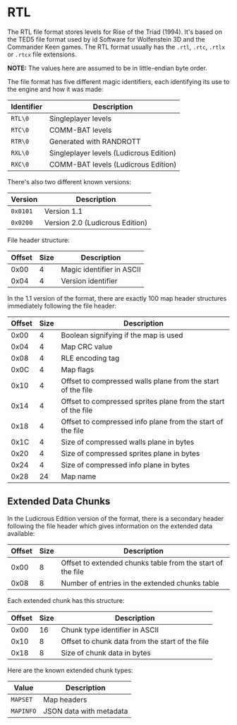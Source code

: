 
# RTL

The RTL file format stores levels for Rise of the Triad (1994). It's based on
the TED5 file format used by id Software for Wolfenstein 3D and the Commander
Keen games. The RTL format usually has the `.rtl`, `.rtc`, `.rtlx` or `.rtcx`
file extensions.

**NOTE:** The values here are assumed to be in little-endian byte order.

The file format has five different magic identifiers, each identifying its
use to the engine and how it was made:

| Identifier | Description |
|---|---|
| `RTL\0` | Singleplayer levels |
| `RTC\0` | COMM-BAT levels |
| `RTR\0` | Generated with RANDROTT |
| `RXL\0` | Singleplayer levels (Ludicrous Edition) |
| `RXC\0` | COMM-BAT levels (Ludicrous Edition) |

There's also two different known versions:

| Version | Description |
|---|---|
| `0x0101` | Version 1.1 |
| `0x0200` | Version 2.0 (Ludicrous Edition) |

File header structure:

| Offset | Size | Description |
|---|---|---|
| 0x00 | 4 | Magic identifier in ASCII |
| 0x04 | 4 | Version identifier |

In the 1.1 version of the format, there are exactly 100 map header structures
immediately following the file header:

| Offset | Size | Description |
|---|---|---|
| 0x00 | 4 | Boolean signifying if the map is used |
| 0x04 | 4 | Map CRC value |
| 0x08 | 4 | RLE encoding tag |
| 0x0C | 4 | Map flags |
| 0x10 | 4 | Offset to compressed walls plane from the start of the file |
| 0x14 | 4 | Offset to compressed sprites plane from the start of the file |
| 0x18 | 4 | Offset to compressed info plane from the start of the file |
| 0x1C | 4 | Size of compressed walls plane in bytes |
| 0x20 | 4 | Size of compressed sprites plane in bytes |
| 0x24 | 4 | Size of compressed info plane in bytes |
| 0x28 | 24 | Map name |

## Extended Data Chunks

In the Ludicrous Edition version of the format, there is a secondary header
following the file header which gives information on the extended data
available:

| Offset | Size | Description |
|---|---|---|
| 0x00 | 8 | Offset to extended chunks table from the start of the file |
| 0x08 | 8 | Number of entries in the extended chunks table |

Each extended chunk has this structure:

| Offset | Size | Description |
|---|---|---|
| 0x00 | 16 | Chunk type identifier in ASCII |
| 0x10 | 8 | Offset to chunk data from the start of the file |
| 0x18 | 8 | Size of chunk data in bytes |

Here are the known extended chunk types:

| Value | Description |
|---|---|
| `MAPSET` | Map headers |
| `MAPINFO` | JSON data with metadata |
